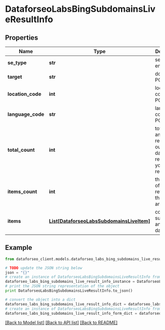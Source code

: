 # DataforseoLabsBingSubdomainsLiveResultInfo


## Properties

Name | Type | Description | Notes
------------ | ------------- | ------------- | -------------
**se_type** | **str** | search engine type | [optional] 
**target** | **str** | domain in a POST array | [optional] 
**location_code** | **int** | location code in a POST array | [optional] 
**language_code** | **str** | language code in a POST array | [optional] 
**total_count** | **int** | total amount of results in our database relevant to your request | [optional] 
**items_count** | **int** | the number of results returned in the items array | [optional] 
**items** | [**List[DataforseoLabsSubdomainsLiveItem]**](DataforseoLabsSubdomainsLiveItem.md) | contains subdomains and related data | [optional] 

## Example

```python
from dataforseo_client.models.dataforseo_labs_bing_subdomains_live_result_info import DataforseoLabsBingSubdomainsLiveResultInfo

# TODO update the JSON string below
json = "{}"
# create an instance of DataforseoLabsBingSubdomainsLiveResultInfo from a JSON string
dataforseo_labs_bing_subdomains_live_result_info_instance = DataforseoLabsBingSubdomainsLiveResultInfo.from_json(json)
# print the JSON string representation of the object
print DataforseoLabsBingSubdomainsLiveResultInfo.to_json()

# convert the object into a dict
dataforseo_labs_bing_subdomains_live_result_info_dict = dataforseo_labs_bing_subdomains_live_result_info_instance.to_dict()
# create an instance of DataforseoLabsBingSubdomainsLiveResultInfo from a dict
dataforseo_labs_bing_subdomains_live_result_info_form_dict = dataforseo_labs_bing_subdomains_live_result_info.from_dict(dataforseo_labs_bing_subdomains_live_result_info_dict)
```
[[Back to Model list]](../README.md#documentation-for-models) [[Back to API list]](../README.md#documentation-for-api-endpoints) [[Back to README]](../README.md)


